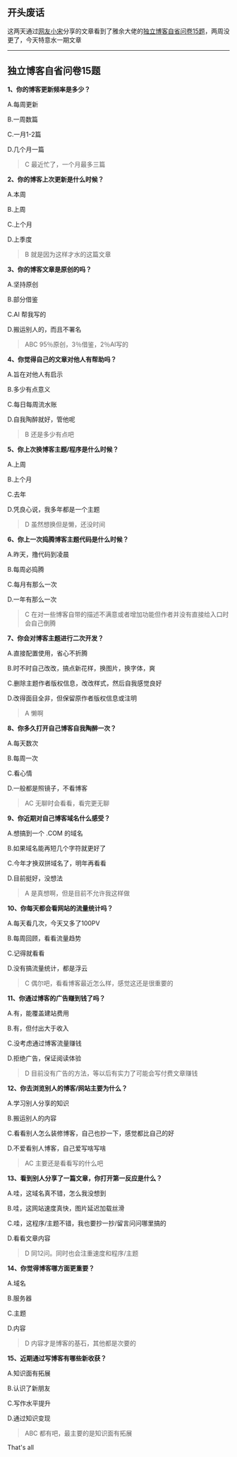 ## 开头废话

这两天通过[网友小宋](https://xyzbz.cn/)分享的文章看到了雅余大佬的[独立博客自省问卷15题](https://xyzbz.cn/nicelink?key=aHR0cHM6Ly95YXl1Lm5ldC80NjI2Lmh0bWw=)，两周没更了，今天特意水一期文章

---

## 独立博客自省问卷15题

**1、你的博客更新频率是多少？**

A.每周更新

B.一周数篇

C.一月1-2篇

D.几个月一篇

> C 最近忙了，一个月最多三篇

**2、你的博客上次更新是什么时候？**

A.本周

B.上周

C.上个月

D.上季度

> B 就是因为这样才水的这篇文章

**3、你的博客文章是原创的吗？**

A.坚持原创

B.部分借鉴

C.AI 帮我写的

D.搬运别人的，而且不署名

> ABC 95％原创，3％借鉴，2％AI写的

**4、你觉得自己的文章对他人有帮助吗？**

A.旨在对他人有启示

B.多少有点意义

C.每日每周流水账

D.自我陶醉就好，管他呢

> B 还是多少有点吧

**5、你上次换博客主题/程序是什么时候？**

A.上周

B.上个月

C.去年

D.凭良心说，我多年都是一个主题

> D 虽然想换但是懒，还没时间

**6、你上一次捣腾博客主题代码是什么时候？**

A.昨天，撸代码到凌晨

B.每周必捣腾

C.每月有那么一次

D.一年有那么一次

> C 在对一些博客自带的描述不满意或者增加功能但作者并没有直接给入口时会自己倒腾

**7、你会对博客主题进行二次开发？**

A.直接配置使用，省心不折腾

B.时不时自己改改，搞点新花样，换图片，换字体，爽

C.删除主题作者版权信息，改改样式，然后自我感觉良好

D.改得面目全非，但保留原作者版权信息或注明

> A 懒啊

**8、你多久打开自己博客自我陶醉一次？**

A.每天数次

B.每周一次

C.看心情

D.一般都是照镜子，不看博客

> AC 无聊时会看看，看完更无聊

**9、你近期对自己博客域名什么感受？**

A.想搞到一个 .COM 的域名

B.如果域名能再短几个字符就更好了

C.今年才换双拼域名了，明年再看看

D.目前挺好，没想法

> A 是真想啊，但是目前不允许我这样做

**10、你每天都会看网站的流量统计吗？**

A.每天看几次，今天又多了100PV

B.每周回顾，看看流量趋势

C.记得就看看

D.没有搞流量统计，都是浮云

> C 偶尔吧，看看博客最近怎么样，感觉这还是很重要的

**11、你通过博客的广告赚到钱了吗？**

A.有，能覆盖建站费用

B.有，但付出大于收入

C.没考虑通过博客流量赚钱

D.拒绝广告，保证阅读体验

> D 目前没有广告的方法，等以后有实力了可能会写付费文章赚钱

**12、你去浏览别人的博客/网站主要为什么？**

A.学习别人分享的知识

B.搬运别人的内容

C.看看别人怎么装修博客，自己也抄一下，感觉都比自己的好

D.不爱看别人博客，自己爱写啥写啥

> AC 主要还是看看写的什么吧

**13、看到别人分享了一篇文章，你打开第一反应是什么？**

A.哇，这域名真不错，怎么我没想到

B.哇，这网站速度真快，图片延迟加载丝滑

C.哇，这程序/主题不错，我也要抄一抄/留言问问哪里搞的

D.看看文章内容

> D 同12问。同时也会注重速度和程序/主题

**14、你觉得博客哪方面更重要？**

A.域名

B.服务器

C.主题

D.内容

> D 内容才是博客的基石，其他都是次要的

**15、近期通过写博客有哪些新收获？**

A.知识面有拓展

B.认识了新朋友

C.写作水平提升

D.通过知识变现

> ABC 都有吧，最主要的是知识面有拓展

That's all